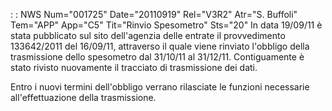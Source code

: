  :  : NWS Num="001725" Date="20110919" Rel="V3R2" Atr="S. Buffoli" Tem="APP" App="C5" Tit="Rinvio Spesometro" Sts="20"
In data 19/09/11 è stata pubblicato sul sito dell'agenzia delle entrate il provvedimento 133642/2011
del 16/09/11, attraverso il quale viene rinviato l'obbligo della trasmissione dello spesometro dal
31/10/11 al 31/12/11. Contiguamente è stato rivisto nuovamente il tracciato di trasmissione dei
dati.

Entro i nuovi termini dell'obbligo verrano rilasciate le funzioni necessarie all'effettuazione della
trasmissione.

